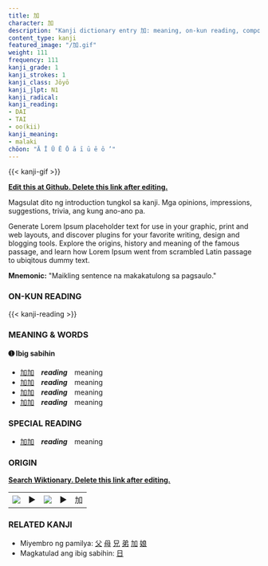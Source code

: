 ```yaml
---
title: 加
character: 加
description: "Kanji dictionary entry 加: meaning, on-kun reading, compounds, origin, related kanji"
content_type: kanji
featured_image: "/加.gif"
weight: 111
frequency: 111
kanji_grade: 1
kanji_strokes: 1
kanji_class: Jōyō
kanji_jlpt: N1
kanji_radical: 
kanji_reading: 
- DAI
- TAI
- oo(kii)
kanji_meaning:
- malaki
chōon: "Ā Ī Ū Ē Ō ā ī ū ē ō ’"
---
```

[//]: # (Don't edit the line below. Kanji animated GIF code is automatically generated.)
{{< kanji-gif >}}

[//]: # (Edit below this line.)

**[Edit this at Github. Delete this link after editing.](https://github.com/tim0g/tim/tree/main/content/kanji/加/index.md)**

Magsulat dito ng introduction tungkol sa kanji. Mga opinions, impressions, suggestions, trivia, ang kung ano-ano pa.

Generate Lorem Ipsum placeholder text for use in your graphic, print and web layouts, and discover plugins for your favorite writing, design and blogging tools. Explore the origins, history and meaning of the famous passage, and learn how Lorem Ipsum went from scrambled Latin passage to ubiqitous dummy text.
 
**Mnemonic:** "Maikling sentence na makakatulong sa pagsaulo."

### ON-KUN READING

[//]: # (Don't edit the line below. ON-KUN READING code is automatically generated.)
{{< kanji-reading >}}

### MEANING & WORDS

#### ➊ **Ibig sabihin**
  - [加](../加)[加](../加)　***reading***　meaning
  - [加](../加)[加](../加)　***reading***　meaning
  - [加](../加)[加](../加)　***reading***　meaning
  - [加](../加)[加](../加)　***reading***　meaning

### SPECIAL READING
  - [加](../加)[加](../加)　***reading***　meaning

### ORIGIN

**[Search Wiktionary. Delete this link after editing.](https://wiktionary.org/wiki/加)**
<table class="kanji-table"><tr><td>
<img src="60px-加-bronze.svg.png">
</td><td>▶</td><td>
<img src="60px-加-oracle.svg.png">
</td><td>▶</td>
<td class="kanji-origin">加</td>
</tr></table>

### RELATED KANJI
- Miyembro ng pamilya: [父](../父) [母](../母) [兄](../兄) [弟](../弟) [加](../加) [娘](../娘)
- Magkatulad ang ibig sabihin: [日](../日)
